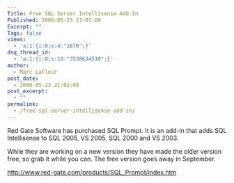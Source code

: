 ```yaml
---
Title: Free SQL Server Intellisense Add-In
Published: 2006-05-23 21:01:00
Excerpt: ""
Tags: false
views:
  - 'a:1:{i:0;s:4:"1676";}'
dsq_thread_id:
  - 'a:1:{i:0;s:10:"3538634510";}'
author:
  - Marc LaFleur
post_date:
  - 2006-05-23 21:01:00
post_excerpt:
  - ""
permalink:
  - /free-sql-server-intellisense-add-in/
---
```

<p>Red Gate Software has purchased SQL Prompt. It is an add-in that adds SQL Intellisense to SQL 2005, VS 2005, SQL 2000 and VS 2003.</p>
<p>While they are working on a new version they have made the older version free, so grab it while you can. The free version goes away in September. </p>
<p><a href="http://www.red-gate.com/products/SQL_Prompt/index.htm">http://www.red-gate.com/products/SQL_Prompt/index.htm</a></p>
<p>&nbsp;</p>